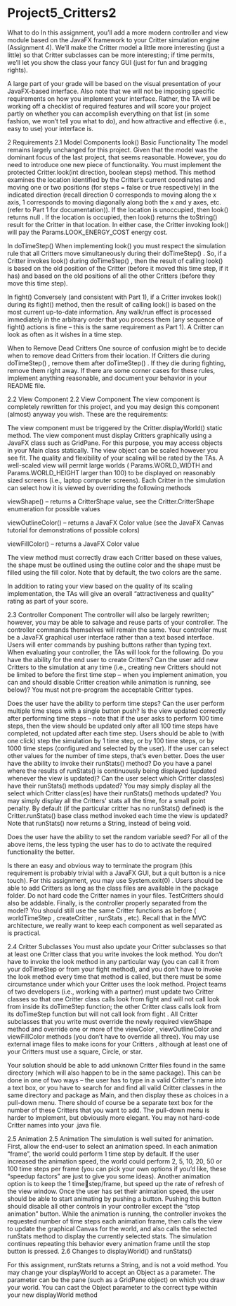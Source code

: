 # Project5_Critters2

 What to do
In this assignment, you’ll add a more modern controller and view module based on the JavaFX framework to
your Critter simulation engine (Assignment 4). We’ll make the Critter model a little more interesting (just a little)
so that Critter subclasses can be more interesting; if time permits, we’ll let you show the class your fancy GUI
(just for fun and bragging rights).

A large part of your grade will be based on the visual presentation of your JavaFX-based interface. Also note
that we will not be imposing specific requirements on how you implement your interface. Rather, the TA will be
working off a checklist of required features and will score your project partly on whether you can accomplish
everything on that list (in some fashion, we won’t tell you what to do), and how attractive and effective (i.e., easy
to use) your interface is.

2 Requirements
2.1 Model Components
look()
Basic Functionality
The model remains largely unchanged for this project. Given that the model was the dominant focus of the
last project, that seems reasonable. However, you do need to introduce one new piece of functionality. You
must implement the protected Critter.look(int direction, boolean steps) method. This method
examines the location identified by the Critter’s current coordinates and moving one or two positions (for steps
= false or true respectively) in the indicated direction (recall direction 0 corresponds to moving along the x
axis, 1 corresponds to moving diagonally along both the x and y axes, etc. (refer to Part 1 for documentation)). If
the location is unoccupied, then look() returns null . If the location is occupied, then look() returns the
toString() result for the Critter in that location. In either case, the Critter invoking look() will pay the
Params.LOOK_ENERGY_COST energy cost.

In doTimeStep()
When implementing look() you must respect the simulation rule that all Critters move simultaneously during
their doTimeStep() . So, if a Critter invokes look() during doTimeStep() , then the result of calling look() is
based on the old position of the Critter (before it moved this time step, if it has) and based on
the old positions of all the other Critters (before they move this time step).

In fight()
Conversely (and consistent with Part 1), if a Critter invokes look() during its fight() method, then the result
of calling look() is based on the most current up-to-date information. Any walk/run effect is processed
immediately in the arbitrary order that you process them (any sequence of fight() actions is fine – this is the
same requirement as Part 1). A Critter can look as often as it wishes in a time step.

When to Remove Dead Critters
One source of confusion might be to decide when to remove dead Critters from their location. If Critters die
during doTimeStep() , remove them after doTimeStep() . If they die during fighting, remove them right away.
If there are some corner cases for these rules, implement anything reasonable, and document your behavior in
your README file.

2.2 View Component
2.2 View Component
The view component is completely rewritten for this project, and you may design this component (almost)
anyway you wish. These are the requirements:

The view component must be triggered by the Critter.displayWorld() static method.
The view component must display Critters graphically using a JavaFX class such as GridPane. For this
purpose, you may access objects in your Main class statically.
The view object can be scaled however you see fit. The quality and flexibility of your scaling will be rated by
the TAs. A well-scaled view will permit large worlds ( Params.WORLD_WIDTH and Params.WORLD_HEIGHT
larger than 100) to be displayed on reasonably sized screens (i.e., laptop computer screens).
Each Critter in the simulation can select how it is viewed by overriding the following methods

viewShape() – returns a CritterShape value, see the Critter.CritterShape enumeration for
possible values

viewOutlineColor() – returns a JavaFX Color value (see the JavaFX Canvas tutorial for
demonstrations of possible colors)

viewFillColor() – returns a JavaFX Color value

The view method must correctly draw each Critter based on these values, the shape must be outlined
using the outline color and the shape must be filled using the fill color. Note that by default, the two
colors are the same.

In addition to rating your view based on the quality of its scaling implementation, the TAs will give an
overall “attractiveness and quality” rating as part of your score.

2.3 Controller Component
The controller will also be largely rewritten; however, you may be able to salvage and reuse parts of your
controller. The controller commands themselves will remain the same. Your controller must be a JavaFX
graphical user interface rather than a text based interface. Users will enter commands by pushing buttons
rather than typing text. When evaluating your controller, the TAs will look for the following.
Do you have the ability for the end user to create Critters? Can the user add new Critters to the simulation
at any time (i.e., creating new Critters should not be limited to before the first time step – when you
implement animation, you can and should disable Critter creation while animation is running, see below)? 
You must not pre-program the acceptable Critter types.

Does the user have the ability to perform time steps? Can the user perform multiple time steps with a
single button push? Is the view updated correctly after performing time steps – note that if the user asks to
perform 100 time steps, then the view should be updated only after all 100 time steps have
completed, not updated after each time step. Users should be able to (with one click) step the simulation
by 1 time step, or by 100 time steps, or by 1000 time steps (configured and selected by the user). If the
user can select other values for the number of time steps, that’s even better.
Does the user have the ability to invoke their runStats() method? Do you have a panel where the results
of runStats() is continuously being displayed (updated whenever the view is updated)? Can the user
select which Critter class(es) have their runStats() methods updated? You may simply display all the
select which Critter class(es) have their runStats() methods updated? You may simply display all the
Critters' stats all the time, for a small point penalty. By default (if the particular critter has no runStats()
defined) is the Critter.runStats() base class method invoked each time the view is updated? Note that
runStats() now returns a String, instead of being void.

Does the user have the ability to set the random variable seed?
For all of the above items, the less typing the user has to do to activate the required functionality the
better.

Is there an easy and obvious way to terminate the program (this requirement is probably trivial with a
JavaFX GUI, but a quit button is a nice touch). For this assignment, you may use System.exit(0) .
Users should be able to add Critters as long as the class files are available in the package folder. Do not
hard code the Critter names in your files. TestCritters should also be addable.
Finally, is the controller properly separated from the model? You should still use the same Critter functions
as before ( worldTimeStep , createCritter , runStats , etc). Recall that in the MVC architecture, we really
want to keep each component as well separated as is practical.

2.4 Critter Subclasses
You must also update your Critter subclasses so that at least one Critter class that you write invokes the look
method. You don’t have to invoke the look method in any particular way (you can call it from your
doTimeStep or from your fight method), and you don’t have to invoke the look method every time that
method is called, but there must be some circumstance under which your Critter uses the look method.
Project teams of two developers (i.e., working with a partner) must update two Critter classes so that one Critter
class calls look from fight and will not call look from inside its doTimeStep function; the other Critter class
calls look from its doTimeStep function but will not call look from fight .
All Critter subclasses that you write must override the newly required viewShape method and override one or
more of the viewColor , viewOutlineColor and viewFillColor methods (you don’t have to override all
three). You may use external image files to make icons for your Critters , although at least one of your
Critters must use a square, Circle, or star.

Your solution should be able to add unknown Critter files found in the same directory (which will also happen
to be in the same package). This can be done in one of two ways – the user has to type in a valid Critter's name
into a text box, or you have to search for and find all valid Critter classes in the same directory and package as
Main, and then display these as choices in a pull-down menu. There should of course be a separate text box for
the number of these Critters that you want to add. The pull-down
menu is harder to implement, but obviously more elegant. You may not hard-code Critter names into your .java
file.

2.5 Animation
2.5 Animation
The simulation is well suited for animation. First, allow the end-user to select an animation speed. In each
animation “frame”, the world could perform 1 time step by default. If the user increased the animation speed,
the world could perform 2, 5, 10, 20, 50 or 100 time steps per frame (you can pick your own options if you’d like,
these “speedup factors” are just to give you some ideas). Another animation option is to keep the 1 timestep/frame, but speed up the rate of refresh of the view window.
Once the user has set their animation speed, the user should be able to start animating by pushing a
button. Pushing this button should disable all other controls in your controller except the “stop animation”
button. While the animation is running, the controller invokes the requested number of time steps each
animation frame, then calls the view to update the graphical Canvas for the world, and also calls the selected
runStats method to display the currently selected stats. The simulation continues repeating this behavior
every animation frame until the stop button is pressed.
2.6 Changes to displayWorld() and runStats()

For this assignment, runStats returns a String, and is not a void method. You may change your
displayWorld to accept an Object as a parameter. The parameter can be the pane (such as a GridPane object)
on which you draw your world. You can cast the Object parameter to the correct type within your new
displayWorld method
